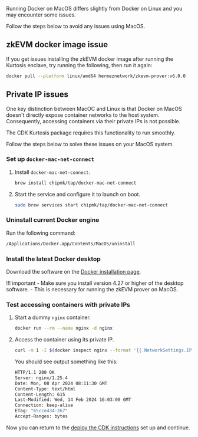 Running Docker on MacOS differs slightly from Docker on Linux and you may encounter some issues. 

Follow the steps below to avoid any issues using MacOS.

## zkEVM docker image issue

If you get issues installing the zkEVM docker image after running the Kurtosis enclave, try running the following, then run it again:

```sh
docker pull --platform linux/amd64 hermeznetwork/zkevm-prover:v6.0.0
```

## Private IP issues

One key distinction between MacOC and Linux is that Docker on MacOS doesn't directly expose container networks to the host system. Consequently, accessing containers via their private IPs is not possible.

The CDK Kurtosis package requires this functionality to run smoothly. 

Follow the steps below to solve these issues on your MacOS system.

### Set up `docker-mac-net-connect`

1. Install `docker-mac-net-connect`.

    ```sh
    brew install chipmk/tap/docker-mac-net-connect
    ```

2. Start the service and configure it to launch on boot.

    ```sh
    sudo brew services start chipmk/tap/docker-mac-net-connect
    ```

### Uninstall current Docker engine 

Run the following command:

```sh
/Applications/Docker.app/Contents/MacOS/uninstall
```

### Install the latest Docker desktop

Download the software on the [Docker installation page](https://docs.docker.com/desktop/install/mac-install/).

!!! important
    - Make sure you install version 4.27 or higher of the desktop software.
    - This is necessary for running the zkEVM prover on MacOS.

### Test accessing containers with private IPs

1. Start a dummy `nginx` container.

    ```sh
    docker run --rm --name nginx -d nginx
    ```

2. Access the container using its private IP.

    ```sh
    curl -m 1 -I $(docker inspect nginx --format '{{.NetworkSettings.IPAddress}}')
    ```

    You should see output something like this:

    ```sh
    HTTP/1.1 200 OK
    Server: nginx/1.25.4
    Date: Mon, 08 Apr 2024 08:11:30 GMT
    Content-Type: text/html
    Content-Length: 615
    Last-Modified: Wed, 14 Feb 2024 16:03:00 GMT
    Connection: keep-alive
    ETag: "65cce434-267"
    Accept-Ranges: bytes
    ```

Now you can return to the [deploy the CDK instructions](deploy-stack.md#set-up) set up and continue.

</br>